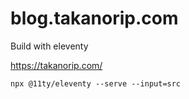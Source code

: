 # blog.takanorip.com

Build with eleventy

https://takanorip.com/

```
npx @11ty/eleventy --serve --input=src
```
